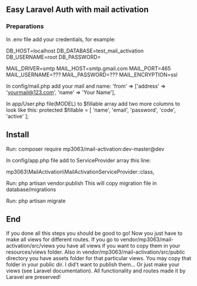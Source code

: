 ## Easy Laravel Auth with mail activation

### Preparations

In .env file add your credentials, for example:

DB_HOST=localhost
DB_DATABASE=test_mail_activation
DB_USERNAME=root
DB_PASSWORD=

MAIL_DRIVER=smtp
MAIL_HOST=smtp.gmail.com
MAIL_PORT=465
MAIL_USERNAME=???
MAIL_PASSWORD=???
MAIL_ENCRYPTION=ssl

In config/mail.php add your mail and name:
'from' => ['address' => 'yourmail@123.com', 'name' => 'Your Name'],

In app/User.php file(MODEL) to $fillable array add two more columns to look like this:
protected $fillable = [ 'name', 'email', 'password', 'code', 'active' ];

## Install

Run:
composer require mp3063/mail-activation:dev-master@dev

In config/app.php file add to ServiceProvider array this line:

mp3063\MailActivation\MailActivationServiceProvider::class,

Run:
php artisan vendor:publish
This will copy migration file in database/migrations

Run:
php artisan migrate

## End

If you done all this steps you should be good to go! Now you just have to make all views for different routes. If you go to vendor/mp3063/mail-activation/src/views you have all views if you want to copy them in your resources/views folder. Also in vendor/mp3063/mail-activation/src/public directory you have assets folder for that particular views. You may copy that folder in your public dir. I did't want to publish them... Or just make your views (see Laravel documentation). All functionality and routes made it by Laravel are preserved! 